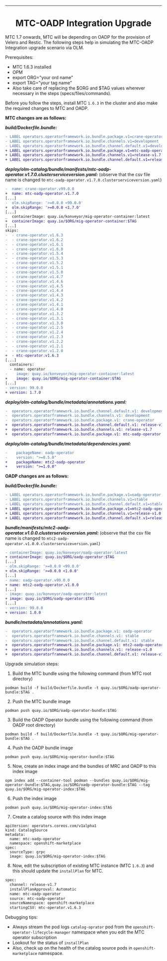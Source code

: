 <hr style="height:1px;border:none;color:#333;">
<h1 align="center">MTC-OADP Integration Upgrade</h1>

MTC 1.7 onwards, MTC will be depending on OADP for the provision of Velero and Restic. The following steps help in
simulating the MTC-OADP Integration upgrade scenario via OLM.

Prerequisites:
- MTC 1.6.3 installed
- OPM
- export ORG="your ord name"
- export TAG="your tag name"
- Also take care of replacing the $ORG and $TAG values wherever necessary in the steps (specs/files/commands).

Before you follow the steps, install MTC `1.6.3` in the cluster and also make the required changes to MTC and OADP.

**MTC changes are as follows:**

_**build/Dockerfile.bundle:**_

```diff
- LABEL operators.operatorframework.io.bundle.package.v1=crane-operator
- LABEL operators.operatorframework.io.bundle.channels.v1=development
- LABEL operators.operatorframework.io.bundle.channel.default.v1=development
+ LABEL operators.operatorframework.io.bundle.package.v1=mtc-oadp-operator
+ LABEL operators.operatorframework.io.bundle.channels.v1=release-v1.7
+ LABEL operators.operatorframework.io.bundle.channel.default.v1=release-v1.7
```

_**deploy/olm-catalog/bundle/manifests/mtc-oadp-operator.v1.7.0.clusterserviceversion.yaml:**_
(observe that the csv file name is changed to `mtc-oadp-operator.v1.7.0.clusterserviceversion.yaml`)

```diff
-  name: crane-operator.v99.0.0
+  name: mtc-oadp-operator.v1.7.0
[...]
-  olm.skipRange: '>=0.0.0 <99.0.0'
+  olm.skipRange: '>=0.0.0 <1.7.0'
[...]
_  containerImage: quay.io/konveyor/mig-operator-container:latest
+  containerImage: quay.io/$ORG/mig-operator-container:$TAG
[...]
skips:
-  - crane-operator.v1.6.3
-  - crane-operator.v1.6.2
-  - crane-operator.v1.6.1
-  - crane-operator.v1.6.0
-  - crane-operator.v1.5.4
-  - crane-operator.v1.5.3
-  - crane-operator.v1.5.2
-  - crane-operator.v1.5.1
-  - crane-operator.v1.5.0
-  - crane-operator.v1.4.7
-  - crane-operator.v1.4.6
-  - crane-operator.v1.4.5
-  - crane-operator.v1.4.4
-  - crane-operator.v1.4.3
-  - crane-operator.v1.4.2
-  - crane-operator.v1.4.1
-  - crane-operator.v1.4.0
-  - crane-operator.v1.3.2
-  - crane-operator.v1.3.1
-  - crane-operator.v1.3.0
-  - crane-operator.v1.2.5
-  - crane-operator.v1.2.4
-  - crane-operator.v1.2.3
-  - crane-operator.v1.2.2
-  - crane-operator.v1.2.1
-  - crane-operator.v1.2.0
+  - mtc-operator.v1.6.3
[...]
  containers:
  - name: operator
-    image: quay.io/konveyor/mig-operator-container:latest
+    image: quay.io/$ORG/mig-operator-container:$TAG
[...]
- version: 99.0.0
+ version: 1.7.0
```

_**deploy/olm-catalog/bundle/metadata/annotations.yaml:**_
```diff
-  operators.operatorframework.io.bundle.channel.default.v1: development
-  operators.operatorframework.io.bundle.channels.v1: development
-  operators.operatorframework.io.bundle.package.v1: crane-operator
+  operators.operatorframework.io.bundle.channel.default.v1: release-v1.7
+  operators.operatorframework.io.bundle.channels.v1: release-v1.7
+  operators.operatorframework.io.bundle.package.v1: mtc-oadp-operator
```

_**deploy/olm-catalog/bundle/metadata/dependencies.yaml:**_
```diff
-    packageName: oadp-operator
-    version: ">=0.5.0"
+    packageName: mtc2-oadp-operator
+    version: ">=1.0.0"
```

**OADP changes are as follows:**

**_build/Dockerfile.bundle:_**
```diff
- LABEL operators.operatorframework.io.bundle.package.v1=oadp-operator
- LABEL operators.operatorframework.io.bundle.channels.v1=stable
- LABEL operators.operatorframework.io.bundle.channel.default.v1=stable
+ LABEL operators.operatorframework.io.bundle.package.v1=mtc2-oadp-operator
+ LABEL operators.operatorframework.io.bundle.channels.v1=release-v1.0
+ LABEL operators.operatorframework.io.bundle.channel.default.v1=release-v1.0
```

**_bundle/manifests/mtc2-oadp-operator.v1.0.0.clusterserviceversion.yaml:_**
(observe that the csv file name is changed to `mtc2-oadp-operator.v1.0.0.clusterserviceversion.yaml`)
```diff
- containerImage: quay.io/konveyor/oadp-operator:latest
+ containerImage: quay.io/$ORG/oadp-operator:$TAG
[...]
- olm.skipRange: '>=0.0.0 <99.0.0'
+ olm.skipRange: '>=0.0.0 <1.0.0'
[...]
- name: oadp-operator.v99.0.0
+ name: mtc2-oadp-operator.v1.0.0
[...]
- image: quay.io/konveyor/oadp-operator:latest
+ image: quay.io/$ORG/oadp-operator:$TAG
[...]
- version: 99.0.0
+ version: 1.0.0
```

**_bundle/metadata/annotations.yaml:_**
```diff
-  operators.operatorframework.io.bundle.package.v1: oadp-operator
-  operators.operatorframework.io.bundle.channels.v1: stable
-  operators.operatorframework.io.bundle.channel.default.v1: stable
+  operators.operatorframework.io.bundle.package.v1: mtc2-oadp-operator
+  operators.operatorframework.io.bundle.channels.v1: release-v1.0
+  operators.operatorframework.io.bundle.channel.default.v1: release-v1.0
```

Upgrade simulation steps:

1. Build the MTC bundle using the following command (from MTC root directory)
```
podman build -f build/Dockerfile.bundle -t quay.io/$ORG/oadp-operator-bundle:$TAG .  
```
2. Push the MTC bundle image
```
podman push quay.io/$ORG/oadp-operator-bundle:$TAG
```
3. Build the OADP Operator bundle using the following command (from OADP root directory)
```
podman build -f build/Dockerfile.bundle -t quay.io/$ORG/mig-operator-bundle:$TAG .
```
4. Push the OADP bundle image
```
podman push quay.io/$ORG/mig-operator-bundle:$TAG
```
5. Now, create an index image and the bundles of MRC and OADP to this index image
```
opm index add --container-tool podman --bundles quay.io/$ORG/mig-operator-bundle:$TAG,quay.io/$ORG/oadp-operator-bundle:$TAG --tag quay.io/$ORG/mig-operator-index:$TAG
```
6. Push the index image
```
podman push quay.io/$ORG/mig-operator-index:$TAG
```
7. Create a catalog source with this index image
```
apiVersion: operators.coreos.com/v1alpha1
kind: CatalogSource
metadata:
  name: mtc-oadp-operator
  namespace: openshift-marketplace
spec:
  sourceType: grpc
  image: quay.io/$ORG/mig-operator-index:$TAG
```
8. Now, edit the subscription of existing MTC instance (MTC `1.6.3`) and this should update the `installPlan` for MTC.
```diff
spec:
  channel: release-v1.7
  installPlanApproval: Automatic
  name: mtc-oadp-operator
  source: mtc-oadp-operator
  sourceNamespace: openshift-marketplace
  startingCSV: mtc-operator.v1.6.3
```
Debugging tips:
- Always stream the pod logs `catalog-oprator` pod from the `openshift-operator-lifecycle-manager` namespace when you edit
the MTC operator subscription
- Lookout for the status of `installPlan`
- Also, check up on the health of the catalog source pods in `openshift-marketplace` namespace.